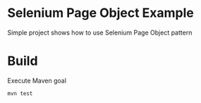 Selenium Page Object Example
=======

Simple project shows how to use Selenium Page Object pattern

Build
=======
Execute Maven goal
```
mvn test
```